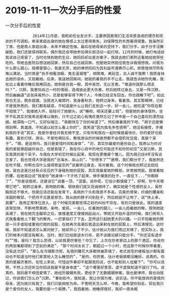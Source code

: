# 2019-11-11一次分手后的性爱



一次分手后的性爱



                2014年11月底，我和前任女友分手，主要原因是我们生活背景造成的理念和现状的不可调和。单亲家庭出身的她在情感上太过患得患失，对保障性的东西看得很重。我虽然买了房，但是商人家庭出身，未来不确定性强。最后在她母亲的坚持下，我们分手。由于分手没撕破脸，我们还是保持联系，偶尔我还会带她参加俱乐部活动一起打球。12月的时候，她打电话给我说自己感冒了，当时也快到她的生日，她妈妈却出差办案子，我就去她们家附近看她给她带些吃的。带她去医院后想送她回家，然后自己也就回家。但是她突然抱住我告诉我很想我，问我为什么那么狠心。我哪里狠心，我是无奈，她的律师妈妈为其利益可谓费尽心机，即使我倾尽所有难以满足。当时真是“执手相看泪眼，竟无语凝噎”，相聚难，离别苦，古人诚不我欺！我转身抹去她的泪水，又抱着她。后来，我送她回房间，她就抓着我的手不让走。我就告诉她你先睡，我在边上看着你睡后我再回去。她倒是白我一眼，其中哀怨，无以言表。“难道你就那么想走吗？”，沉默，我害怕自己一时的懦弱，造成彼此更大伤害。然后她转过身去，又是一阵沉默，然后幽幽道“这张床虽然小，还是能够安得下两个人，今晚已经没车回去，你也就睡下吧”。如此我也无法，脱衣就寝。当我进入被窝时，我身着秋衣，她转过身来，看着我。其实那眼神，已经不是我熟悉的，我们都有疑惑，不知道是什么让我们走到这一步。好一会儿，她叹道“你现在都不抱我了”，我搂她入怀，轻轻问了她额头，说“睡吧，明天还要上班”。但是她的身体很热，坐怀不乱其实对我来说是难以做到，只不过之前心有愧疚竟然忘记了怀中是一个自己喜欢的漂亮姑娘。她深吸一口气，又好似啜泣，“我都快忘了你的味道了”。然后摸着我的下吧，“胡子还是懒得刮啊，真邋遢，不知道以前怎么看上你的”。我笑道“因为我毛多性感啊”，她没有接茬，手摸到我的手说“其实，我爱你曾经对我无微不至，只有你和我在一起时候是最快乐，你的爱好也挺有趣，喜欢打球，游泳，不爱吃喝玩乐，教我游泳的时候居然都不会借机吃豆腐，真是个呆子”。“哦，是这样吗，我只是爱惜时间和身体”，“对，其实你最爱的是你自己，我原以为你对我的爱能够超越你自己，但是我错了，我在你心目中的地位可能还不如你的初恋”又是沉默，其实我真的是个呆子。与我在大学初恋时候比起来，我现在更像是个雏儿，因为我已经4年没有谈恋爱了。我也觉得大学是我的“沧海水，巫山云”。“你想多了”“是啊，我们都分手了，我居然还在吃干醋，你啊也没什么值得我留恋的”说着转过身去，背对着我。这个时候我也转过去抱住她，就在这是已经有点反应的下身碰到她的屁股，其实我最爱她的臀部，非常翘而挺。我搂着她的腰，在她耳边说“我爱你”她身体一下子热了起来，伸手摸我的肚子，一直往下...“你都胖了”，“你是说我呢，还是说它”说着一顶，“混蛋，说你呢，它估计都饿瘦了”，好啊，你今天喂喂它吧”。她转过身来，我吻她的嘴，很快我们就又坦诚相待了。确实她是个性感的女人，虽然胸部还不够大，但是应该还能在发育下，高挑的个头和我差不多高，完美的骨架，纤细的腰身和浑圆的臀部，个把月不见甚是想念。我从她的脖子问到肚子，然后她就不让吻了，说“快上来，我要”，我用正常体位进入，这个时候完美都觉得之前的纠纷不存在，有的只是彼此。我的速度逐渐加快，不断地赞美她，亲吻，爱抚。一会儿，扛着她的腿儿，一会儿抱着她的臀。很快她就高潮了，我在她完全酸软之后，放慢速度又慢慢挑起战火，等她又开始升温的时候，我们用背入式我看着她上下翻飞的臀肉，一巴掌拍打了下去，显然这引起她更大的兴趣。一只手抱着她的胯部一只手或轻或重拍打她的屁股，在她再次高潮后我退出来射在她的屁股上，然后清理完。这时候，我却不知道该怎么面对她了。她却开心了不少，估计她以为我们雨过天晴了，但实际上，我们的根本问题没有解决。当时，我们已经是逆水行舟，若不谈婚论嫁只能分手。“你还没有退步吗”“哦，是吗？我怎么觉得，以前我更厉害些？你忘了，上次在你老家边上的那个酒店，你说你的两张嘴都得到了空前的满足”，“那个时间太长了，都超过一个小时，而且那个时候你带着套，没有这次好”。“那么在乌镇那次呢，名宿的雕花大床都快被弄塌了，老式民宅的楼板估计都有震动也不知道当时他们家其他人怎么睡觉的”，“是的，你厉害，估计老板娘都没睡好。说真的，你真的是最厉害的，在性上来说，可惜这件事却不能跟我妈说，也不能和别人炫耀下”。“你可以说啊，不然上次还听见你妈说我是不是身体虚”，“这个哪里好意思，虚不虚我知道不就行了吗，说真的，我妈是不相信爱情了，她经历婚姻失败，更经手了无数婚姻惨案，我也是律师，我也动摇过，你说我们怎么办”沉默。“事到如今，我知道，我让你很为难，说实话，你不能放弃的是我的母亲，因为她只有我了，我们只能相依为命。不管明天怎么样，今晚，我希望你别走。现在我只是个爱你的女人，我要的是一个肩膀。”，我抱着她，她睡得很好，我却一夜未眠
            

